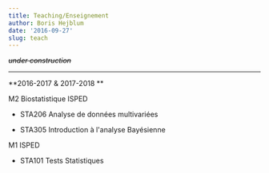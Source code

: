 ```yaml
---
title: Teaching/Enseignement
author: Boris Hejblum
date: '2016-09-27'
slug: teach
---
```


<del>_under construction_</del>

* * *

**2016-2017 & 2017-2018
**

M2 Biostatistique ISPED

  * STA206 Analyse de données multivariées

  * STA305 Introduction à l'analyse Bayésienne

M1 ISPED

  * STA101 Tests Statistiques
